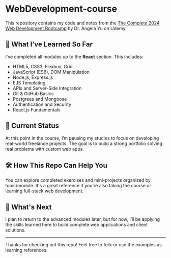 # WebDevelopment-course

This repository contains my code and notes from the [The Complete 2024 Web Development Bootcamp](https://www.udemy.com/course/the-complete-web-development-bootcamp/) by Dr. Angela Yu on Udemy.

## 🧠 What I’ve Learned So Far

I’ve completed all modules up to the **React** section. This includes:

- HTML5, CSS3, Flexbox, Grid
- JavaScript (ES6), DOM Manipulation
- Node.js, Express.js
- EJS Templating
- APIs and Server-Side Integration
- Git & GitHub Basics
- Postgrees and Mongoose
- Authentication and Security
- React.js Fundamentals

## 📌 Current Status

At this point in the course, I’m pausing my studies to focus on developing real-world freelance projects. The goal is to build a strong portfolio solving real problems with custom web apps.

## 🛠️ How This Repo Can Help You

You can explore completed exercises and mini-projects organized by topic/module. It's a great reference if you're also taking the course or learning full-stack web development.

## 🚀 What's Next

I plan to return to the advanced modules later, but for now, I’ll be applying the skills learned here to build complete web applications and client solutions.

---

Thanks for checking out this repo! Feel free to fork or use the examples as learning references.
